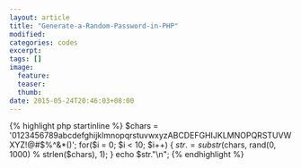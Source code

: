 ```yaml
---
layout: article
title: "Generate-a-Random-Password-in-PHP"
modified:
categories: codes
excerpt:
tags: []
image:
  feature:
  teaser:
  thumb:
date: 2015-05-24T20:46:03+08:00
---
```


{% highlight php startinline %}
$chars = '0123456789abcdefghijklmnopqrstuvwxyzABCDEFGHIJKLMNOPQRSTUVWXYZ!@#$%^&*()';
for($i = 0; $i < 10; $i++) {
    $str .= substr($chars, rand(0, 1000) % strlen($chars), 1);
}
echo $str."\n";
{% endhighlight %}

